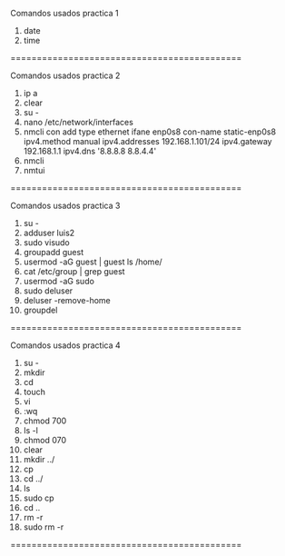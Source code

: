 Comandos usados practica 1

1. date
2. time

============================================


Comandos usados practica 2

1. ip a
2. clear
3. su -
4. nano /etc/network/interfaces
5. nmcli con add type ethernet ifane enp0s8 con-name static-enp0s8 ipv4.method manual ipv4.addresses 192.168.1.101/24 ipv4.gateway 192.168.1.1 ipv4.dns '8.8.8.8 8.8.4.4'
6. nmcli
7. nmtui

============================================


Comandos usados practica 3

1. su -
2. adduser luis2
3. sudo visudo  
4. groupadd guest
5. usermod -aG guest | guest
ls /home/
6. cat /etc/group | grep guest
6. usermod -aG sudo
7. sudo deluser
8. deluser -remove-home
9. groupdel

============================================


Comandos usados practica 4
1. su - 
2. mkdir
3. cd 
4. touch
5. vi
6. :wq
7. chmod 700
8. ls -l
9. chmod 070
10. clear
11. mkdir ../
12. cp
13. cd ../
14. ls
15. sudo cp
16. cd ..
17. rm -r
18. sudo rm -r

============================================

